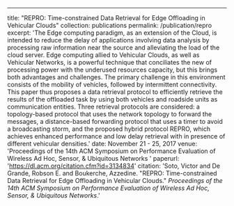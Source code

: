 ---
title: "REPRO: Time-constrained Data Retrieval for Edge Offloading in Vehicular Clouds"
collection: publications
permalink: /publication/repro
excerpt: 'The Edge computing paradigm, as an extension of the Cloud, is intended to reduce the delay of applications involving data analysis by processing raw information near the source and alleviating the load of the cloud server. Edge computing allied to Vehicular Clouds, as well as Vehicular Networks, is a powerful technique that conciliates the new of processing power with the underused resources capacity, but this brings both advantages and challenges. The primary challenge in this environment consists of the mobility of vehicles, followed by intermittent connectivity. This paper thus proposes a data retrieval protocol to efficiently retrieve the results of the offloaded task by using both vehicles and roadside units as communication entities. Three retrieval protocols are considered: a topology-based protocol that uses the network topology to forward the messages, a distance-based forwarding protocol that uses a timer to avoid a broadcasting storm, and the proposed hybrid protocol REPRO, which achieves enhanced performance and low delay retrieval with in presence of different vehicular densities.'
date:  November 21 - 25, 2017 
venue: 'Proceedings of the 14th ACM Symposium on Performance Evaluation of Wireless Ad Hoc, Sensor, & Ubiquitous Networks '
paperurl: 'https://dl.acm.org/citation.cfm?id=3134834'
citation: 'Soto, Victor and De Grande, Robson E. and Boukerche, Azzedine. &quot;REPRO: Time-constrained Data Retrieval for Edge Offloading in Vehicular Clouds.&quot; <i>Proceedings of the 14th ACM Symposium on Performance Evaluation of Wireless Ad Hoc, Sensor, & Ubiquitous Networks</i>.'
<!---
The Edge computing paradigm, as an extension of the Cloud, is intended to reduce the delay of applications involving data analysis by processing raw information near the source and alleviating the load of the cloud server. Edge computing allied to Vehicular Clouds, as well as Vehicular Networks, is a powerful technique that conciliates the new of processing power with the underused resources capacity, but this brings both advantages and challenges. The primary challenge in this environment consists of the mobility of vehicles, followed by intermittent connectivity. This paper thus proposes a data retrieval protocol to efficiently retrieve the results of the offloaded task by using both vehicles and roadside units as communication entities. Three retrieval protocols are considered: a topology-based protocol that uses the network topology to forward the messages, a distance-based forwarding protocol that uses a timer to avoid a broadcasting storm, and the proposed hybrid protocol REPRO, which achieves enhanced performance and low delay retrieval with in presence of different vehicular densities.

[Download paper here](https://dl.acm.org/citation.cfm?id=3134834)

Recommended citation: Soto, Victor and De Grande, Robson E. and Boukerche, Azzedine. "REPRO: Time-constrained Data Retrieval for Edge Offloading in Vehicular Clouds." <i>Proceedings of the 14th ACM Symposium on Performance Evaluation of Wireless Ad Hoc, Sensor, & Ubiquitous Networks</i>. . -->